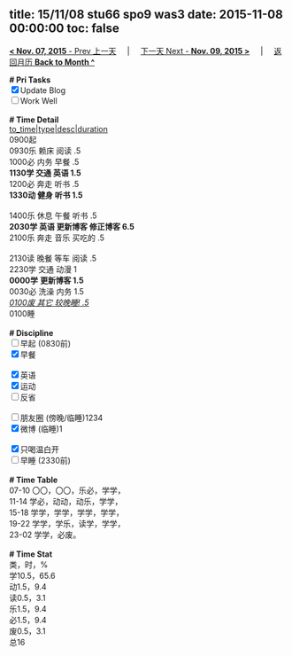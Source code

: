 title: 15/11/08 stu66 spo9 was3
date: 2015-11-08 00:00:00
toc: false
---
[**< Nov. 07, 2015** - Prev 上一天](/lifelogs/2015/11/d07.html) &nbsp; &nbsp; | &nbsp; &nbsp; [下一天 Next - **Nov. 09, 2015 >**](/lifelogs/2015/11/d09.html) &nbsp; &nbsp; |  &nbsp; &nbsp; [返回月历 **Back to Month ^**](/lifelogs/2015/11/index.html)
<br/><div><b># Pri Tasks</b></div><div><input checked="true" type="checkbox"/>Update Blog</div><div><input type="checkbox"/>Work Well</div><div><br/></div><div><b># Time Detail</b></div><div><u>to_time|type|desc|duration</u></div><div>0900起</div><div>0930乐 赖床 阅读 .5</div><div>1000必 内务 早餐 .5</div><div><b>1130学 交通 英语 1.5</b></div><div>1200必 奔走 听书 .5</div><div><b>1330动 健身 听书 1.5</b></div><div><br/></div><div>1400乐 休息 午餐 听书 .5</div><div><b>2030学 英语 更新博客 修正博客 6.5</b></div><div>2100乐 奔走 音乐 买吃的 .5</div><div><br/></div><div>2130读 晚餐 等车 阅读 .5</div><div>2230学 交通 动漫 1</div><div><b>0000学</b> <b>更新博客 1.5</b></div><div>0030必 洗澡 内务 1.5</div><div><u><i>0100废 其它 较晚睡! .5</i></u></div><div>0100睡</div><div><br/></div><div><b># Discipline</b></div><div><input type="checkbox"/>早起 (0830前)</div><div><input checked="true" type="checkbox"/>早餐</div><div><br/></div><div><input checked="true" type="checkbox"/>英语</div><div><input checked="true" type="checkbox"/>运动</div><div><input type="checkbox"/>反省</div><div><br/></div><div><input type="checkbox"/>朋友圈 (傍晚/临睡)1234</div><div><input checked="true" type="checkbox"/>微博 (临睡)1</div><div><br/></div><div><input checked="true" type="checkbox"/>只喝温白开</div><div><input type="checkbox"/>早睡 (2330前)</div><div><br/></div><div><b># Time Table</b></div><div>07-10 〇〇，〇〇，乐必，学学，</div><div>11-14 学必，动动，动乐，学学，</div><div>15-18 学学，学学，学学，学学，</div><div>19-22 学学，学乐，读学，学学，</div><div>23-02 学学，必废。</div><div><br/></div><div><b># Time Stat</b></div><div>类，时，%</div><div>学10.5，65.6</div><div>动1.5，9.4</div><div>读0.5，3.1</div><div>乐1.5，9.4</div><div>必1.5，9.4</div><div>废0.5，3.1</div><div>总16</div>